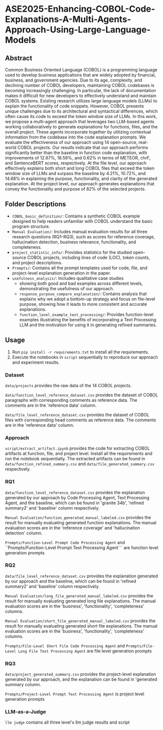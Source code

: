 # ASE2025-Enhancing-COBOL-Code-Explanations-A-Multi-Agents-Approach-Using-Large-Language-Models
## Abstract
Common Business Oriented Language (COBOL) is a programming language used to develop business applications that are widely adopted by financial, business, and government agencies. Due to its age, complexity, and declining number of COBOL developers, maintaining COBOL codebases is becoming increasingly challenging. In particular, the lack of documentation makes it difficult for new developers to effectively understand and maintain COBOL systems. Existing research utilizes large language models (LLMs) to explain the functionality of code snippets. However, COBOL presents unique challenges due to its architectural and syntactical differences, which often cause its code to exceed the token window size of LLMs. In this work, we propose a multi-agent approach that leverages two LLM-based agents working collaboratively to generate explanations for functions, files, and the overall project. These agents incorporate together by utilizing contextual information from the codebase into the code explanation prompts. We evaluate the effectiveness of our approach using 14 open-source, real-world COBOL projects. Our results indicate that our approach performs significantly better than the baseline in function code explanation, with improvements of 12.67\%, 18.59\%, and 0.62\% in terms of METEOR, chrF, and SentenceBERT scores, respectively.  At the file level, our approach effectively explains both short and long COBOL files that exceed the token window size of LLMs and surpass the baseline by 4.21\%, 10.72\%, and 14.68\% in explaining the purpose, functionality, and clarity of the generated explanation. At the project level, our approach generates explanations that convey the functionality and purpose of 82\% of the selected projects. 

## Folder Descriptions

- `COBOL_basic_definition/`: Contains a synthetic COBOL example designed to help readers unfamiliar with COBOL understand the basic program structure.
- `Manual Evaluation/`: Includes manual evaluation results for all three research questions (RQ1–RQ3), such as scores for reference coverage, hallucination detection, business relevance, functionality, and completeness.
- `project_statistic_info/`: Provides statistics for the studied open-source COBOL projects, including lines of code (LOC), token counts, and project descriptions.
- `Prompts/`: Contains all the prompt templates used for code, file, and project-level explanation generation in the paper.
- `usefulness_analysis/`: Includes qualitative case studies 
    - showing both good and bad examples across different levels, demonstrating the usefulness of our approach.
    - `response_purpose_compare_explanation/`: Contains analysis that explains why we adopt a bottom-up strategy and focus on file-level purpose, showing how it leads to more consistent and accurate explanations.
    - `function_level_example_text_processing/`: Provides function-level examples illustrating the benefits of incorporating a Text Processing LLM and the motivation for using it in generating refined summaries.

## Usage
1. Run ```pip install -r requirements.txt``` to install all the requirements.
2. Execute the notebooks in ```script``` sequentially to reproduce our approach and experiment results.

### Dataset
```data/projects``` provides the raw data of the 14 COBOL projects.

```data/function_level_reference_dataset.csv``` provides the dataset of COBOL paragraphs with corresponding comments as reference data. The comments are in the 'reference data' column.

```data/file_level_reference_dataset.csv``` provides the dataset of COBOL files with corresponding head comments as reference data. The comments are in the 'reference data' column.

### Approach
```script/extract_artifact.ipynb``` provides the code for extracting COBOL artifacts at function, file, and project level. Install all the requirements and run the notebook sequentially. The extracted artifacts can be found in ```data/function_refined_summary.csv``` and ```data/file_generated_summary.csv``` respectively.

### RQ1
```data/function_level_reference_dataset.csv``` provides the explanation generated by our approach by Code Processing Agent, Text Processing Agent, and the baseline, which can be found in 'granite 34b', 'refined summary2' and 'baseline' column respectively.

```Manual Evaluation/function_generated_manual_labeled.csv``` provides the result for manually evaluating generated function explanations. The manual evaluation scores are in the 'reference coverage' and 'hallucination detection' column.

```Prompts/Function-Level Prompt Code Processing Agent``` and ``Prompts/Function-Level Prompt Text Processing Agent``` are function level generation prompts

### RQ2
```data/file_level_reference_dataset.csv``` provides the explanation generated by our approach and the baseline, which can be found in 'refined summary2' and 'baseline' column respectively.

```Manual Evaluation/long_file_generated_manual_labeled.csv``` provides the result for manually evaluating generated long file explanations. The manual evaluation scores are in the 'business', 'functionality', 'completeness' columns.

```Manual Evaluation/short_file_generated_manual_labeled.csv``` provides the result for manually evaluating generated short file explanations. The manual evaluation scores are in the 'business', 'functionality', 'completeness' columns.

```Prompts/File-Level Short File Code Processing Agent``` and ```Prompts/File-Level Long File Text Processing Agent``` are file level generation prompts

### RQ3
```data/project_generated_summary.csv``` provides the project-level explanation generated by our approach, and the explanation can be found in 'generated summary column.

```Prompts/Project-Level Prompt Text Processing Agent``` is project level generation prompts

### LLM-as-a-Judge
```llm judge``` contains all three level's llm judge results and script
